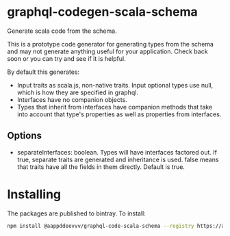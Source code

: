 # graphql-codegen-scala-schema

Generate scala code from the schema.

This is a prototype code generator for generating types from the schema and may not generate anything useful for
your application. Check back soon or you can try and see if it is helpful.

By default this generates:

* Input traits as scala.js, non-native traits. Input optional types use null, which is how they are specified in graphql.
* Interfaces have no companion objects.
* Types that inherit from interfaces have companion methods that take into account that type's properties as well as properties from interfaces.

## Options

* separateInterfaces: boolean. Types will have interfaces factored out. If true, separate traits are generated and
inheritance is used. false means that traits have all the fields in them directly. Default is true.

# Installing

The packages are published to bintray. To install:

```sh
npm install @aappddeevvv/graphql-code-scala-schema --registry https://api.bintray.com/npm/aappddeevv/npm
```
